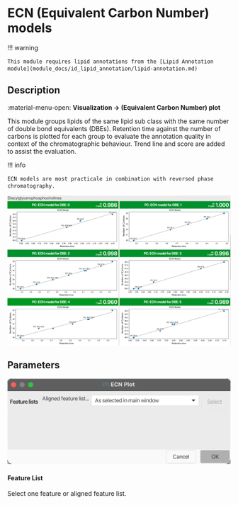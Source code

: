 # ECN (Equivalent Carbon Number) models

!!! warning

    This module requires lipid annotations from the [Lipid Annotation module](module_docs/id_lipid_annotation/lipid-annotation.md)

## Description

:material-menu-open: **Visualization → (Equivalent Carbon Number) plot**

This module groups lipids of the same lipid sub class with the same number of double bond equivalents (DBEs).
Retention time against the number of carbons is plotted for each group to evaluate the annotation quality in context of
the chromatographic behaviour. Trend line and score are added to assist the evaluation.

!!! info

    ECN models are most practicale in combination with reversed phase chromatography. 


![ecnmodels](ECN_models_example.png)

## Parameters
![ecnplotparameters](ecn_plot_parameters.png)

#### **Feature List**

Select one feature or aligned feature list.